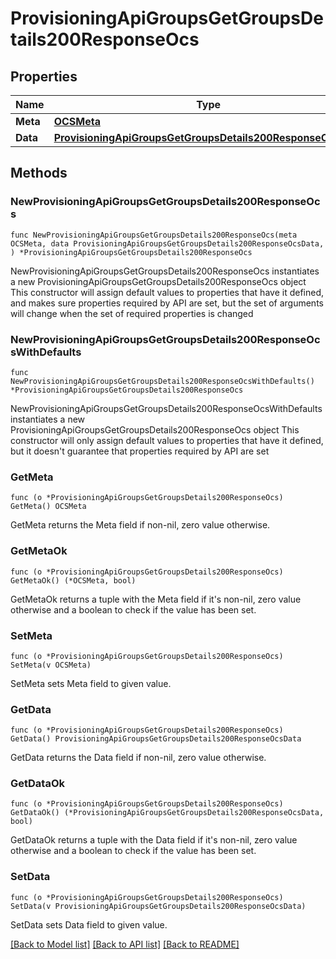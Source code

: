# ProvisioningApiGroupsGetGroupsDetails200ResponseOcs

## Properties

Name | Type | Description | Notes
------------ | ------------- | ------------- | -------------
**Meta** | [**OCSMeta**](OCSMeta.md) |  | 
**Data** | [**ProvisioningApiGroupsGetGroupsDetails200ResponseOcsData**](ProvisioningApiGroupsGetGroupsDetails200ResponseOcsData.md) |  | 

## Methods

### NewProvisioningApiGroupsGetGroupsDetails200ResponseOcs

`func NewProvisioningApiGroupsGetGroupsDetails200ResponseOcs(meta OCSMeta, data ProvisioningApiGroupsGetGroupsDetails200ResponseOcsData, ) *ProvisioningApiGroupsGetGroupsDetails200ResponseOcs`

NewProvisioningApiGroupsGetGroupsDetails200ResponseOcs instantiates a new ProvisioningApiGroupsGetGroupsDetails200ResponseOcs object
This constructor will assign default values to properties that have it defined,
and makes sure properties required by API are set, but the set of arguments
will change when the set of required properties is changed

### NewProvisioningApiGroupsGetGroupsDetails200ResponseOcsWithDefaults

`func NewProvisioningApiGroupsGetGroupsDetails200ResponseOcsWithDefaults() *ProvisioningApiGroupsGetGroupsDetails200ResponseOcs`

NewProvisioningApiGroupsGetGroupsDetails200ResponseOcsWithDefaults instantiates a new ProvisioningApiGroupsGetGroupsDetails200ResponseOcs object
This constructor will only assign default values to properties that have it defined,
but it doesn't guarantee that properties required by API are set

### GetMeta

`func (o *ProvisioningApiGroupsGetGroupsDetails200ResponseOcs) GetMeta() OCSMeta`

GetMeta returns the Meta field if non-nil, zero value otherwise.

### GetMetaOk

`func (o *ProvisioningApiGroupsGetGroupsDetails200ResponseOcs) GetMetaOk() (*OCSMeta, bool)`

GetMetaOk returns a tuple with the Meta field if it's non-nil, zero value otherwise
and a boolean to check if the value has been set.

### SetMeta

`func (o *ProvisioningApiGroupsGetGroupsDetails200ResponseOcs) SetMeta(v OCSMeta)`

SetMeta sets Meta field to given value.


### GetData

`func (o *ProvisioningApiGroupsGetGroupsDetails200ResponseOcs) GetData() ProvisioningApiGroupsGetGroupsDetails200ResponseOcsData`

GetData returns the Data field if non-nil, zero value otherwise.

### GetDataOk

`func (o *ProvisioningApiGroupsGetGroupsDetails200ResponseOcs) GetDataOk() (*ProvisioningApiGroupsGetGroupsDetails200ResponseOcsData, bool)`

GetDataOk returns a tuple with the Data field if it's non-nil, zero value otherwise
and a boolean to check if the value has been set.

### SetData

`func (o *ProvisioningApiGroupsGetGroupsDetails200ResponseOcs) SetData(v ProvisioningApiGroupsGetGroupsDetails200ResponseOcsData)`

SetData sets Data field to given value.



[[Back to Model list]](../README.md#documentation-for-models) [[Back to API list]](../README.md#documentation-for-api-endpoints) [[Back to README]](../README.md)


